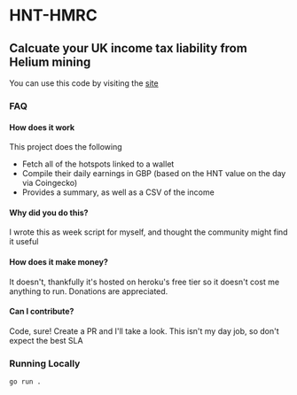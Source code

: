 # HNT-HMRC

## Calcuate your UK income tax liability from Helium mining

You can use this code by visiting the [site](https://hnt-hmrc.herokuapp.com)


### FAQ
#### How does it work
This project does the following

- Fetch all of the hotspots linked to a wallet
- Compile their daily earnings in GBP (based on the HNT value on the day via Coingecko)
- Provides a summary, as well as a CSV of the income

#### Why did you do this?
I wrote this as week script for myself, and thought the community might find it useful

#### How does it make money?
It doesn't, thankfully it's hosted on heroku's free tier so it doesn't cost me anything to run. Donations are appreciated.

#### Can I contribute?
Code, sure! Create a PR and I'll take a look. This isn't my day job, so don't expect the best SLA

### Running Locally

```
go run .
````

